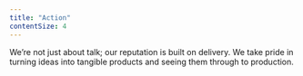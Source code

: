 ```yaml
---
title: "Action"
contentSize: 4
---
```

We’re not just about talk; our reputation is built on delivery. We take pride in turning ideas into tangible products and seeing them through to production.